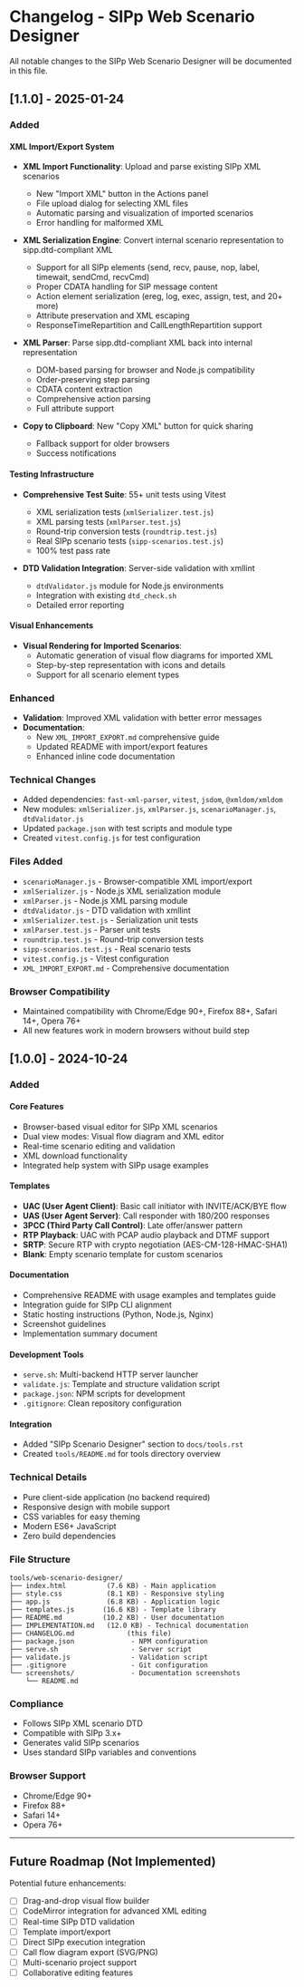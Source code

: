 # Changelog - SIPp Web Scenario Designer

All notable changes to the SIPp Web Scenario Designer will be documented in this file.

## [1.1.0] - 2025-01-24

### Added

#### XML Import/Export System
- **XML Import Functionality**: Upload and parse existing SIPp XML scenarios
  - New "Import XML" button in the Actions panel
  - File upload dialog for selecting XML files
  - Automatic parsing and visualization of imported scenarios
  - Error handling for malformed XML
  
- **XML Serialization Engine**: Convert internal scenario representation to sipp.dtd-compliant XML
  - Support for all SIPp elements (send, recv, pause, nop, label, timewait, sendCmd, recvCmd)
  - Proper CDATA handling for SIP message content
  - Action element serialization (ereg, log, exec, assign, test, and 20+ more)
  - Attribute preservation and XML escaping
  - ResponseTimeRepartition and CallLengthRepartition support
  
- **XML Parser**: Parse sipp.dtd-compliant XML back into internal representation
  - DOM-based parsing for browser and Node.js compatibility
  - Order-preserving step parsing
  - CDATA content extraction
  - Comprehensive action parsing
  - Full attribute support

- **Copy to Clipboard**: New "Copy XML" button for quick sharing
  - Fallback support for older browsers
  - Success notifications

#### Testing Infrastructure
- **Comprehensive Test Suite**: 55+ unit tests using Vitest
  - XML serialization tests (`xmlSerializer.test.js`)
  - XML parsing tests (`xmlParser.test.js`)
  - Round-trip conversion tests (`roundtrip.test.js`)
  - Real SIPp scenario tests (`sipp-scenarios.test.js`)
  - 100% test pass rate

- **DTD Validation Integration**: Server-side validation with xmllint
  - `dtdValidator.js` module for Node.js environments
  - Integration with existing `dtd_check.sh`
  - Detailed error reporting

#### Visual Enhancements
- **Visual Rendering for Imported Scenarios**: 
  - Automatic generation of visual flow diagrams for imported XML
  - Step-by-step representation with icons and details
  - Support for all scenario element types

### Enhanced
- **Validation**: Improved XML validation with better error messages
- **Documentation**: 
  - New `XML_IMPORT_EXPORT.md` comprehensive guide
  - Updated README with import/export features
  - Enhanced inline code documentation

### Technical Changes
- Added dependencies: `fast-xml-parser`, `vitest`, `jsdom`, `@xmldom/xmldom`
- New modules: `xmlSerializer.js`, `xmlParser.js`, `scenarioManager.js`, `dtdValidator.js`
- Updated `package.json` with test scripts and module type
- Created `vitest.config.js` for test configuration

### Files Added
- `scenarioManager.js` - Browser-compatible XML import/export
- `xmlSerializer.js` - Node.js XML serialization module
- `xmlParser.js` - Node.js XML parsing module
- `dtdValidator.js` - DTD validation with xmllint
- `xmlSerializer.test.js` - Serialization unit tests
- `xmlParser.test.js` - Parser unit tests
- `roundtrip.test.js` - Round-trip conversion tests
- `sipp-scenarios.test.js` - Real scenario tests
- `vitest.config.js` - Vitest configuration
- `XML_IMPORT_EXPORT.md` - Comprehensive documentation

### Browser Compatibility
- Maintained compatibility with Chrome/Edge 90+, Firefox 88+, Safari 14+, Opera 76+
- All new features work in modern browsers without build step

## [1.0.0] - 2024-10-24

### Added

#### Core Features
- Browser-based visual editor for SIPp XML scenarios
- Dual view modes: Visual flow diagram and XML editor
- Real-time scenario editing and validation
- XML download functionality
- Integrated help system with SIPp usage examples

#### Templates
- **UAC (User Agent Client)**: Basic call initiator with INVITE/ACK/BYE flow
- **UAS (User Agent Server)**: Call responder with 180/200 responses
- **3PCC (Third Party Call Control)**: Late offer/answer pattern
- **RTP Playback**: UAC with PCAP audio playback and DTMF support
- **SRTP**: Secure RTP with crypto negotiation (AES-CM-128-HMAC-SHA1)
- **Blank**: Empty scenario template for custom scenarios

#### Documentation
- Comprehensive README with usage examples and templates guide
- Integration guide for SIPp CLI alignment
- Static hosting instructions (Python, Node.js, Nginx)
- Screenshot guidelines
- Implementation summary document

#### Development Tools
- `serve.sh`: Multi-backend HTTP server launcher
- `validate.js`: Template and structure validation script
- `package.json`: NPM scripts for development
- `.gitignore`: Clean repository configuration

#### Integration
- Added "SIPp Scenario Designer" section to `docs/tools.rst`
- Created `tools/README.md` for tools directory overview

### Technical Details
- Pure client-side application (no backend required)
- Responsive design with mobile support
- CSS variables for easy theming
- Modern ES6+ JavaScript
- Zero build dependencies

### File Structure
```
tools/web-scenario-designer/
├── index.html          (7.6 KB) - Main application
├── style.css           (8.1 KB) - Responsive styling
├── app.js              (6.8 KB) - Application logic
├── templates.js       (16.6 KB) - Template library
├── README.md          (10.2 KB) - User documentation
├── IMPLEMENTATION.md   (12.0 KB) - Technical documentation
├── CHANGELOG.md             (this file)
├── package.json              - NPM configuration
├── serve.sh                  - Server script
├── validate.js               - Validation script
├── .gitignore                - Git configuration
└── screenshots/              - Documentation screenshots
    └── README.md
```

### Compliance
- Follows SIPp XML scenario DTD
- Compatible with SIPp 3.x+
- Generates valid SIPp scenarios
- Uses standard SIPp variables and conventions

### Browser Support
- Chrome/Edge 90+
- Firefox 88+
- Safari 14+
- Opera 76+

---

## Future Roadmap (Not Implemented)

Potential future enhancements:
- [ ] Drag-and-drop visual flow builder
- [ ] CodeMirror integration for advanced XML editing
- [ ] Real-time SIPp DTD validation
- [ ] Template import/export
- [ ] Direct SIPp execution integration
- [ ] Call flow diagram export (SVG/PNG)
- [ ] Multi-scenario project support
- [ ] Collaborative editing features
